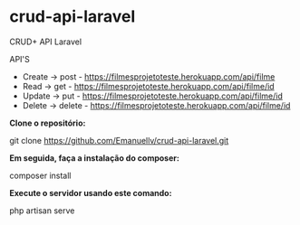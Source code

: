 # crud-api-laravel
CRUD+ API  Laravel 

API'S

- Create -> post - https://filmesprojetoteste.herokuapp.com/api/filme
- Read -> get - https://filmesprojetoteste.herokuapp.com/api/filme/id
- Update -> put - https://filmesprojetoteste.herokuapp.com/api/filme/id
- Delete -> delete - https://filmesprojetoteste.herokuapp.com/api/filme/id

**Clone o repositório:**

git clone  https://github.com/Emanuellv/crud-api-laravel.git

**Em seguida, faça a instalação do composer:**

composer install

**Execute o servidor usando este comando:**

php artisan serve


